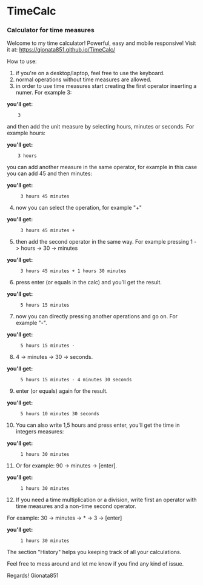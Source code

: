 # TimeCalc
### Calculator for time measures

Welcome to my time calculator! Powerful, easy and mobile responsive!
Visit it at: https://gionata851.github.io/TimeCalc/

How to use:
1. if you're on a desktop/laptop, feel free to use the keyboard.
2. normal operations without time measures are allowed.
3. in order to use time measures start creating the first operator inserting a numer. For example 3:

**you'll get:**
```
    3
```

and then add the unit measure by selecting hours, minutes or seconds. For example hours:

**you'll get:**
```
    3 hours
```

you can add another measure in the same operator, for example in this case you can add 45 and then minutes:

**you'll get:**
```
     3 hours 45 minutes
```

4. now you can select the operation, for example "+"

**you'll get:**
```
     3 hours 45 minutes + 
```

5. then add the second operator in the same way. For example pressing 1 -> hours -> 30 -> minutes

**you'll get:**
```
     3 hours 45 minutes + 1 hours 30 minutes
```

6. press enter (or equals in the calc) and you'll get the result.

**you'll get:**
```
     5 hours 15 minutes
```

7. now you can directly pressing another operations and go on. For example "-".

**you'll get:**
```
     5 hours 15 minutes - 
```

8. 4 -> minutes -> 30 -> seconds.

**you'll get:**
```
     5 hours 15 minutes - 4 minutes 30 seconds
```

9. enter (or equals) again for the result.

**you'll get:**
```
     5 hours 10 minutes 30 seconds
```

10. You can also write 1,5 hours and press enter, you'll get the time in integers measures:

**you'll get:**
```
     1 hours 30 minutes
```

11. Or for example: 90 -> minutes -> [enter].

**you'll get:**
```
     1 hours 30 minutes
```

12. If you need a time multiplication or a division, write first an operator with time measures and a non-time second operator. 

For example: 30 -> minutes -> * -> 3 -> [enter]

**you'll get:**
```
     1 hours 30 minutes
```

The section "History" helps you keeping track of all your calculations.

Feel free to mess around and let me know if you find any kind of issue.

Regards! Gionata851
